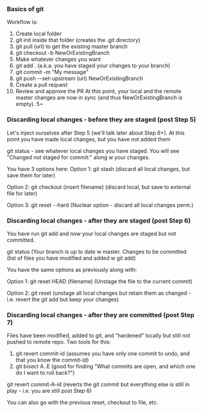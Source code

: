 ### Basics of git
Workflow is:
1. Create local folder
2. git init inside that folder (creates the .git directory)
3. git pull (url) to get the existing master branch
4. git checkout -b NewOrExistingBranch
5. Make whatever changes you want
6. git add . (a.k.a. you have staged your changes to your branch)
7. git commit -m "My message"
8. git push --set-upstream (url) NewOrExistingBranch
9. Create a pull request
10. Review and approve the PR
At this point, your local and the remote master changes are now in sync (and thus NewOrExistingBranch is empty).
5~
### Discarding local changes - before they are staged (post Step 5)
Let's inject ourselves after Step 5 (we'll talk later about Step 6+). At this point you have made local changes, but you have not added them

git status - see whatever local changes you have staged. You will see "Changed not staged for commit:" along w your changes. 

You have 3 options here:
Option 1: git stash (discard all local changes, but save them for later)

Option 2: git checkout (insert filename) (discard local, but save to external file for later)

Option 3: git reset --hard (Nuclear option - discard all local changes perm.)

### Discarding local changes - after they are staged (post Step 6)
You have run git add and now your local changes are staged but not committed. 

git status (Your branch is up to date w master. Changes to be committed (list of files you have modified and added w git add)

You have the same options as previously along with:

Option 1: git reset HEAD (filename) (Unstage the file to the current commit)

Option 2: git reset (unstage all local changes but retain them as changed - i.e. revert the git add but keep your changes)

### Discarding local changes - after they are committed (post Step 7)
Files have been modified, added to git, and "hardened" locally but still not pushed to remote repo. Two tools for this:
1. git revert commit-id (assumes you have only one commit to undo, and that you know the commit-id)
2. git bisect A..E (good for finding "What commits are open, and which one do I want to roll back?")

git revert commit-A-id (reverts the git commit but everything else is still in play - i.e. you are still post Step 6)

You can also go with the previous reset, checkout to file, etc.



